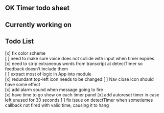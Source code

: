 ## OK Timer todo sheet

Currently working on
--------------------



Todo List
---------
[x] fix color scheme  
[ ] need to make sure voice does not collide with input when timer expires  
[x] need to strip extraneous words from transcript at detectTimer so feedback doesn't include them  
[ ] extract most of logic in App into module  
[x] redundant top-left icon needs to be changed
[ ] Nav close icon should have some effect  
[x] add alarm sound when message going to fire  
[x] have time to go show on each timer panel
[x] add autoreset timer in case left unused for 30 seconds
[ ] fix issue on detectTimer when sometiemes callback not fired with valid time, causing it to hang
